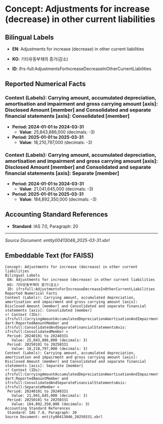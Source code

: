 # Concept: Adjustments for increase (decrease) in other current liabilities

## Bilingual Labels
- **EN**: Adjustments for increase (decrease) in other current liabilities
- **KO**: 기타유동부채의 증가(감소)

- **ID**: ifrs-full:AdjustmentsForIncreaseDecreaseInOtherCurrentLiabilities

## Reported Numerical Facts

### **Context (Labels): Carrying amount, accumulated depreciation, amortisation and impairment and gross carrying amount [axis]: Disclosed Amount [member] and Consolidated and separate financial statements [axis]: Consolidated [member]**
<!-- Context (IDs): ifrs-full:CarryingAmountAccumulatedDepreciationAmortisationAndImpairmentAndGrossCarryingAmountAxis: dart:ReportedAmountMember and ifrs-full:ConsolidatedAndSeparateFinancialStatementsAxis: ifrs-full:ConsolidatedMember -->
- **Period: 2024-01-01 to 2024-03-31**
  - **Value**: 25,843,886,000 (decimals: -3)
- **Period: 2025-01-01 to 2025-03-31**
  - **Value**: 18,210,797,000 (decimals: -3)

### **Context (Labels): Carrying amount, accumulated depreciation, amortisation and impairment and gross carrying amount [axis]: Disclosed Amount [member] and Consolidated and separate financial statements [axis]: Separate [member]**
<!-- Context (IDs): ifrs-full:CarryingAmountAccumulatedDepreciationAmortisationAndImpairmentAndGrossCarryingAmountAxis: dart:ReportedAmountMember and ifrs-full:ConsolidatedAndSeparateFinancialStatementsAxis: ifrs-full:SeparateMember -->
- **Period: 2024-01-01 to 2024-03-31**
  - **Value**: 21,041,645,000 (decimals: -3)
- **Period: 2025-01-01 to 2025-03-31**
  - **Value**: 184,892,350,000 (decimals: -3)

## Accounting Standard References
- **Standard**: IAS 7.0, Paragraph: 20

---
*Source Document: entity00413046_2025-03-31.xbrl*
## Embeddable Text (for FAISS)
```text
Concept: Adjustments for increase (decrease) in other current liabilities
Bilingual Labels
 EN: Adjustments for increase (decrease) in other current liabilities
 KO: 기타유동부채의 증가(감소)
 ID: ifrsfull:AdjustmentsForIncreaseDecreaseInOtherCurrentLiabilities
Reported Numerical Facts
Context (Labels): Carrying amount, accumulated depreciation, amortisation and impairment and gross carrying amount [axis]: Disclosed Amount [member] and Consolidated and separate financial statements [axis]: Consolidated [member]
<! Context (IDs): ifrsfull:CarryingAmountAccumulatedDepreciationAmortisationAndImpairmentAndGrossCarryingAmountAxis: dart:ReportedAmountMember and ifrsfull:ConsolidatedAndSeparateFinancialStatementsAxis: ifrsfull:ConsolidatedMember >
 Period: 20240101 to 20240331
   Value: 25,843,886,000 (decimals: 3)
 Period: 20250101 to 20250331
   Value: 18,210,797,000 (decimals: 3)
Context (Labels): Carrying amount, accumulated depreciation, amortisation and impairment and gross carrying amount [axis]: Disclosed Amount [member] and Consolidated and separate financial statements [axis]: Separate [member]
<! Context (IDs): ifrsfull:CarryingAmountAccumulatedDepreciationAmortisationAndImpairmentAndGrossCarryingAmountAxis: dart:ReportedAmountMember and ifrsfull:ConsolidatedAndSeparateFinancialStatementsAxis: ifrsfull:SeparateMember >
 Period: 20240101 to 20240331
   Value: 21,041,645,000 (decimals: 3)
 Period: 20250101 to 20250331
   Value: 184,892,350,000 (decimals: 3)
Accounting Standard References
 Standard: IAS 7.0, Paragraph: 20
Source Document: entity00413046_20250331.xbrl
```